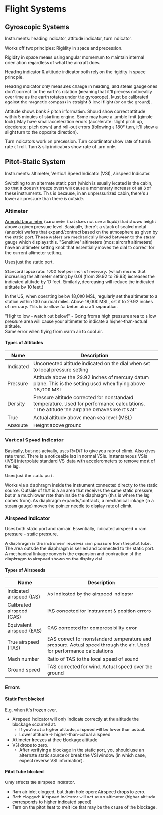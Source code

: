 # Flight Systems

## Gyroscopic Systems

Instruments: heading indicator, attitude indicator, turn indicator.

Works off two principles: Rigidity in space and precession.

Rigidity in space means using angular momentum to maintain internal orientation regardless of what the aircraft does.

Heading indicator & attitude indicator both rely on the rigidity in space principle.

Heading indicator only measures change in heading, and steam gauge ones don't correct for the earth's rotation (meaning that it'll precess noticeably over time as the earth rotates under the gyroscope). Must be calibrated against the magnetic compass in straight & level flight (or on the ground).

Attitude shows bank & pitch information. Should show correct attitude within 5 minutes of starting engine. Some may have a tumble limit (gimble lock). May have small acceleration errors (accelerate: slight pitch up, decelerate: pitch down) and roll-out errors (following a 180° turn, it'll show a slight turn to the opposite direction).

Turn indicators work on precession. Turn coordinator show rate of turn & rate of roll. Turn & slip indicators show rate of turn only.

## Pitot-Static System

Instruments: Altimeter, Vertical Speed Indicator (VSI), Airspeed Indicator.

Switching to an alternate static port (which is usually located in the cabin, so that it doesn't freeze over) will cause a momentary increase of all 3 of these instruments. This is because, in an unpressurized cabin, there's a lower air pressure than there is outside.

### Altimeter

[Aneroid barometer](https://en.wikipedia.org/wiki/Barometer#Aneroid_barometers) (barometer that does not use a liquid) that shows height above a given pressure level. Basically, there's a stack of sealed metal (aneroid) wafers that expand/contract based on the atmosphere as given by the static port. These wafers are mechanically linked between to the steam gauge which displays this. "Sensitive" altimeters (most aircraft altimeters) have an altimeter setting knob that essentially moves the dial to correct for the current altimeter setting.

Uses just the static port.

Standard lapse rate: 1000 feet per inch of mercury. (which means that increasing the altimeter setting by 0.01 (from 29.92 to 29.93) increases the indicated altitude by 10 feet. Similarly, decreasing will reduce the indicated altitude by 10 feet.)

In the US, when operating below 18,000 MSL, regularly set the altimeter to a station within 100 nautical miles. Above 18,000 MSL, set it to 29.92 inches of mercury. This is to allow for better aircraft separation.

"High to low - watch out below!" - Going from a high pressure area to a low pressure area will cause your altimeter to indicate a higher-than-actual altitude.  
Same error when flying from warm air to cool air.

#### Types of Altitudes

| Name      | Description |
|-----------|-------------|
| Indicated | Uncorrected altitude indicated on the dial when set to local pressure setting |
| Pressure  | Attitude above the 29.92 inches of mercury datum plane. This is the setting used when flying above 18,000 MSL. |
| Density   | Pressure altitude corrected for nonstandard temperature. Used for performance calculations. "The altitude the airplane behaves like it's at" |
| True      | Actual altitude above mean sea level (MSL) |
| Absolute  | Height above ground |

### Vertical Speed Indicator

Basically, but-not-actually, uses R=D/T to give you rate of climb. Also gives rate trend. There is a noticeable lag in normal VSIs. Instantaneous VSIs (IVSI) interpolate standard VSI data with accelerometers to remove most of the lag.

Uses just the static port.

Works via a diaphragm inside the instrument connected directly to the static source. Outside of that is a an area that receives the same static pressure, but at a much lower rate than inside the diaphragm (this is where the lag comes from). As diaphragm expands/contracts, a mechanical linkage (in a steam gauge) moves the pointer needle to display rate of climb.

### Airspeed Indicator

Uses both static port and ram air. Essentially, indicated airspeed = ram pressure - static pressure.

A diaphragm in the instrument receives ram pressure from the pitot tube. The area outside the diaphragm is sealed and connected to the static port. A mechanical linkage converts the expansion and contraction of the diaphragm to airspeed shown on the display dial.

#### Types of Airspeeds

| Name | Description |
|------|-------------|
| Indicated airspeed (IAS) | As indicated by the airspeed indicator |
| Calibrated airspeed (CAS) | IAS corrected for instrument & position errors |
| Equivalent airspeed (EAS) | CAS corrected for compressibility error |
| True airspeed (TAS) | EAS correct for nonstandard temperature and pressure. Actual speed through the air. Used for performance calculations |
| Mach number | Ratio of TAS to the local speed of sound |
| Ground speed | TAS corrected for wind. Actual speed over the ground |

### Errors

#### Static Port blocked

E.g. when it's frozen over.

- Airspeed Indicator will only indicate correctly at the altitude the blockage occurred at.
  - If you're at a higher altitude, airspeed will be lower than actual.
  - Lower altitude -> higher-than-actual airspeed
- Altimeter freezes at thee blockage altitude.
- VSI drops to zero.
  - After verifying a blockage in the static port, you should use an alternate static source or break the VSI window (in which case, expect reverse VSI information).

#### Pitot Tube blocked

Only affects the airspeed indicator.

- Ram air inlet clogged, but drain hole open: Airspeed drops to zero.
- Both clogged: Airspeed indicator will act as an altimeter (higher altitude corresponds to higher indicated speed)
- Turn on the pitot heat to melt ice that may be the cause of the blockage.
